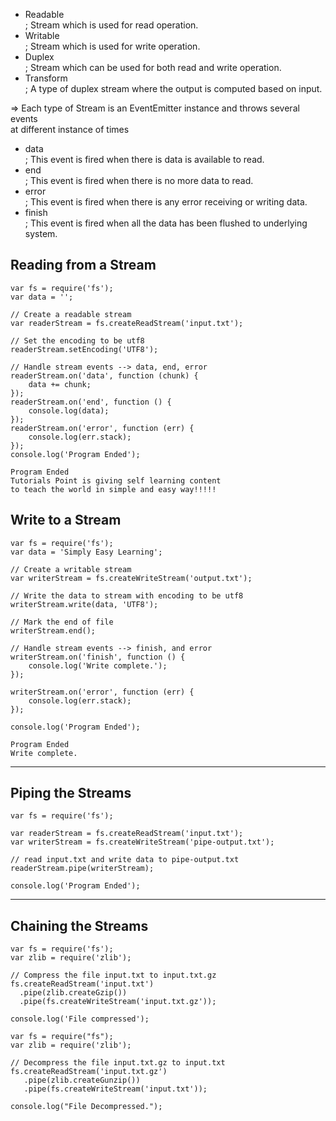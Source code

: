 - Readable  
; Stream which is used for read operation.  
- Writable  
; Stream which is used for write operation.  
- Duplex  
; Stream which can be used for both read and write operation.
- Transform  
; A type of duplex stream where the output is computed based on input.  

=> Each type of Stream is an EventEmitter instance and throws several events  
at different instance of times  

- data  
; This event is fired when there is data is available to read. 
- end  
; This event is fired when there is no more data to read.  
- error  
; This event is fired when there is any error receiving or writing data.
- finish  
; This event is fired when all the data has been flushed to underlying system.


## Reading from a Stream  

```
var fs = require('fs');
var data = '';

// Create a readable stream
var readerStream = fs.createReadStream('input.txt');

// Set the encoding to be utf8
readerStream.setEncoding('UTF8');

// Handle stream events --> data, end, error
readerStream.on('data', function (chunk) {
    data += chunk;
});
readerStream.on('end', function () {
    console.log(data);
});
readerStream.on('error', function (err) {
    console.log(err.stack);
});
console.log('Program Ended');
```

```
Program Ended
Tutorials Point is giving self learning content
to teach the world in simple and easy way!!!!!
```  


## Write to a Stream  

```
var fs = require('fs');
var data = 'Simply Easy Learning';

// Create a writable stream
var writerStream = fs.createWriteStream('output.txt');

// Write the data to stream with encoding to be utf8
writerStream.write(data, 'UTF8');

// Mark the end of file
writerStream.end();

// Handle stream events --> finish, and error
writerStream.on('finish', function () {
    console.log('Write complete.');
});

writerStream.on('error', function (err) {
    console.log(err.stack);
});

console.log('Program Ended');
```  

```
Program Ended
Write complete.
```

---  

## Piping the Streams  

```
var fs = require('fs');

var readerStream = fs.createReadStream('input.txt');
var writerStream = fs.createWriteStream('pipe-output.txt');

// read input.txt and write data to pipe-output.txt
readerStream.pipe(writerStream);

console.log('Program Ended');
```  

---  

## Chaining the Streams  

```
var fs = require('fs');
var zlib = require('zlib');

// Compress the file input.txt to input.txt.gz  
fs.createReadStream('input.txt')
  .pipe(zlib.createGzip())
  .pipe(fs.createWriteStream('input.txt.gz'));

console.log('File compressed');
```  

```
var fs = require("fs");
var zlib = require('zlib');

// Decompress the file input.txt.gz to input.txt
fs.createReadStream('input.txt.gz')
   .pipe(zlib.createGunzip())
   .pipe(fs.createWriteStream('input.txt'));
  
console.log("File Decompressed.");
```


